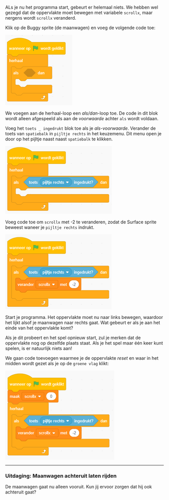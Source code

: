 ALs je nu het programma start, gebeurt er helemaal niets. We hebben wel gezegd dat de oppervlakte moet bewegen met variabele `scrollx`, maar nergens wordt `scrollx` veranderd.

Klik op de Buggy sprite \(de maanwagen\) en voeg de volgende code toe:

![](../assets/buggy01.png)

We voegen aan de herhaal-loop een _als/dan_-loop toe. De code in dit blok wordt alleen afgespeeld als aan de _voorwaarde_ achter `als` wordt voldaan.

Voeg het `toets _ ingedrukt` blok toe als je _als-voorwaarde_. Verander de toets van `spatiebalk` in `pijltje rechts` in het keuzemenu. Dit menu open je door op het pijltje naast naast `spatiebalk` te klikken.

![](../assets/buggy02.png)

Voeg code toe om `scrollx` met -2 te veranderen, zodat de Surface sprite beweest waneer je `pijltje rechts` indrukt.

![](../assets/buggy03.png)

Start je programma. Het oppervlakte moet nu naar links bewegen, waardoor het lijkt alsof je maanwagen naar rechts gaat. Wat gebeurt er als je aan het einde van het oppervlakte komt?

Als je dit probeert en het spel opnieuw start, zul je merken dat de oppervlakte nog op dezelfde plaats staat. Als je het spel maar één keer kunt spelen, is er natuurlijk niets aan!

We gaan code toevoegen waarmee je de oppervlakte _reset_ en waar in het midden wordt gezet als je op de `groene vlag` klikt:

![](../assets/buggy04.png)

---

### **Uitdaging: Maanwagen achteruit laten rijden**

De maanwagen gaat nu alleen vooruit. Kun jij ervoor zorgen dat hij ook achteruit gaat?

